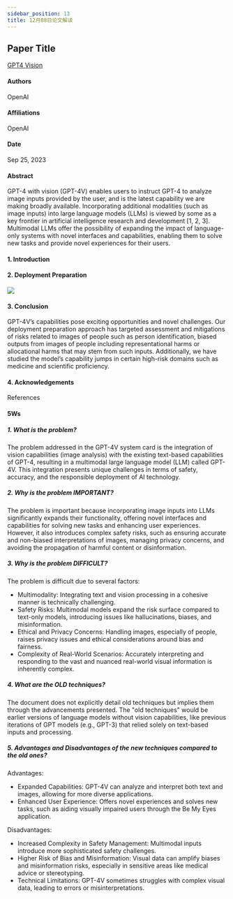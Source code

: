 ```yaml
---
sidebar_position: 13
title: 12月08日论文解读
---
```


## Paper Title
[GPT4 Vision](https://github.com/weijiang2023/Suanfamama-kb/blob/main/kb/computer.science/GPTV.System.Card.pdf)

#### Authors
OpenAI

#### Affiliations
OpenAI

#### Date
Sep 25, 2023

#### Abstract
GPT-4 with vision (GPT-4V) enables users to instruct GPT-4 to analyze image inputs provided by the user, and is the latest capability we are making broadly available. Incorporating additional modalities (such as image inputs) into large language models (LLMs) is viewed by some as a key frontier in artificial intelligence research and development [1, 2, 3]. Multimodal LLMs offer the possibility of expanding the impact of language-only systems with novel interfaces and capabilities, enabling them to solve new tasks and provide novel experiences for their users.

#### 1. Introduction

#### 2. Deployment Preparation

![](./20231208/fig.1.png)

#### 3. Conclusion
GPT-4V’s capabilities pose exciting opportunities and novel challenges. Our deployment preparation approach has targeted assessment and mitigations of risks related to images of people such as person identification, biased outputs from images of people including representational harms or allocational harms that may stem from such inputs. Additionally, we have studied the model’s capability jumps in certain high-risk domains such as medicine and scientific proficiency.

#### 4. Acknowledgements

References

#### 5Ws
##### 1. What is the problem?
The problem addressed in the GPT-4V system card is the integration of vision capabilities (image analysis) with the existing text-based capabilities of GPT-4, resulting in a multimodal large language model (LLM) called GPT-4V. This integration presents unique challenges in terms of safety, accuracy, and the responsible deployment of AI technology.

##### 2. Why is the problem IMPORTANT?
The problem is important because incorporating image inputs into LLMs significantly expands their functionality, offering novel interfaces and capabilities for solving new tasks and enhancing user experiences. However, it also introduces complex safety risks, such as ensuring accurate and non-biased interpretations of images, managing privacy concerns, and avoiding the propagation of harmful content or disinformation.

##### 3. Why is the problem DIFFICULT?
The problem is difficult due to several factors:
* Multimodality: Integrating text and vision processing in a cohesive manner is technically challenging.
* Safety Risks: Multimodal models expand the risk surface compared to text-only models, introducing issues like hallucinations, biases, and misinformation.
* Ethical and Privacy Concerns: Handling images, especially of people, raises privacy issues and ethical considerations around bias and fairness.
* Complexity of Real-World Scenarios: Accurately interpreting and responding to the vast and nuanced real-world visual information is inherently complex.

##### 4. What are the OLD techniques?
The document does not explicitly detail old techniques but implies them through the advancements presented. The "old techniques" would be earlier versions of language models without vision capabilities, like previous iterations of GPT models (e.g., GPT-3) that relied solely on text-based inputs and processing.

##### 5. Advantages and Disadvantages of the new techniques compared to the old ones?
Advantages:
* Expanded Capabilities: GPT-4V can analyze and interpret both text and images, allowing for more diverse applications.
* Enhanced User Experience: Offers novel experiences and solves new tasks, such as aiding visually impaired users through the Be My Eyes application.

Disadvantages:
* Increased Complexity in Safety Management: Multimodal inputs introduce more sophisticated safety challenges.
* Higher Risk of Bias and Misinformation: Visual data can amplify biases and misinformation risks, especially in sensitive areas like medical advice or stereotyping.
* Technical Limitations: GPT-4V sometimes struggles with complex visual data, leading to errors or misinterpretations.